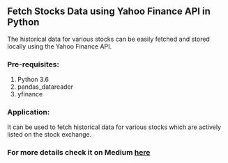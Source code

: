 ## Fetch Stocks Data using Yahoo Finance API in Python

The historical data for various stocks can be easily fetched and stored locally using the Yahoo Finance API.

### Pre-requisites:
<ol>
	<li>Python 3.6</li>
	<li>pandas_datareader</li>
	<li>yfinance</li>
</ol>

### Application:

It can be used to fetch historical data for various stocks which are actively listed on the stock exchange.

### For more details check it on Medium [here](https://omkolte17.medium.com/fetch-stocks-data-using-yahoo-finance-api-in-python-85fb6158bcde)
